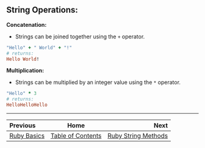 ## String Operations:

**Concatenation:**

*	Strings can be joined together using the ```+``` operator.


```ruby
"Hello" + " World" + "!"
# returns:
Hello World!
```

**Multiplication:**

*	Strings can be multiplied by an integer value using the ```*``` operator.


```ruby
"Hello" * 3
# returns:
HelloHelloHello
```

---

| Previous | Home | Next |
| :---         |     :---:      |          ---: |
| [Ruby Basics](Ruby-Strings.md)   | [Table of Contents](Ruby-Strings.md)      | [Ruby String Methods](Ruby-String-Methods.md)    |
